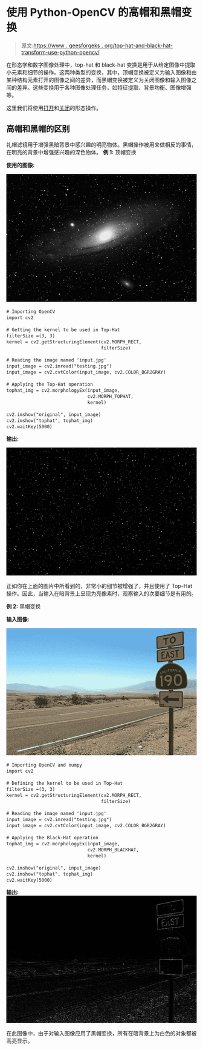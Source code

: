 # 使用 Python-OpenCV 的高帽和黑帽变换

> 原文:[https://www . geesforgeks . org/top-hat-and-black-hat-transform-use-python-opencv/](https://www.geeksforgeeks.org/top-hat-and-black-hat-transform-using-python-opencv/)

在形态学和数字图像处理中，top-hat 和 black-hat 变换是用于从给定图像中提取小元素和细节的操作。这两种类型的变换，其中，顶帽变换被定义为输入图像和由某种结构元素打开的图像之间的差异，而黑帽变换被定义为关闭图像和输入图像之间的差异。这些变换用于各种图像处理任务，如特征提取、背景均衡、图像增强等。

这里我们将使用[打开](https://www.geeksforgeeks.org/python-morphological-operations-in-image-processing-opening-set-1/)和[关闭](https://www.geeksforgeeks.org/python-morphological-operations-in-image-processing-closing-set-2/)的形态操作。

## 高帽和黑帽的区别

礼帽滤镜用于增强黑暗背景中感兴趣的明亮物体。黑帽操作被用来做相反的事情，在明亮的背景中增强感兴趣的深色物体。
**例 1:** 顶帽变换

**使用的图像:**

![](img/965ae6ae8524e1228f9baa7f37aa77a5.png)

```
# Importing OpenCV 
import cv2

# Getting the kernel to be used in Top-Hat
filterSize =(3, 3)
kernel = cv2.getStructuringElement(cv2.MORPH_RECT, 
                                   filterSize)

# Reading the image named 'input.jpg'
input_image = cv2.imread("testing.jpg")
input_image = cv2.cvtColor(input_image, cv2.COLOR_BGR2GRAY)

# Applying the Top-Hat operation
tophat_img = cv2.morphologyEx(input_image, 
                              cv2.MORPH_TOPHAT,
                              kernel)

cv2.imshow("original", input_image)
cv2.imshow("tophat", tophat_img)
cv2.waitKey(5000)
```

**输出:**

![](img/6021d80b4d91262bbceea59e4868798d.png)

正如你在上面的图片中所看到的，非常小的细节被增强了，并且使用了 Top-Hat 操作。因此，当输入在暗背景上呈现为亮像素时，观察输入的次要细节是有用的。

**例 2:** 黑帽变换

**输入图像:**

![](img/8ace879bb7ebec799dacb5c32be5aeb6.png)

```
# Importing OpenCV and numpy
import cv2

# Defining the kernel to be used in Top-Hat
filterSize =(3, 3)
kernel = cv2.getStructuringElement(cv2.MORPH_RECT,
                                   filterSize)

# Reading the image named 'input.jpg'
input_image = cv2.imread("testing.jpg")
input_image = cv2.cvtColor(input_image, cv2.COLOR_BGR2GRAY)

# Applying the Black-Hat operation
tophat_img = cv2.morphologyEx(input_image, 
                              cv2.MORPH_BLACKHAT,
                              kernel)

cv2.imshow("original", input_image)
cv2.imshow("tophat", tophat_img)
cv2.waitKey(5000)
```

**输出:**
![](img/53fdc306cfe56eb908ac3be3ef24b02b.png)

在此图像中，由于对输入图像应用了黑帽变换，所有在暗背景上为白色的对象都被高亮显示。